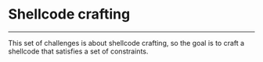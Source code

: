 # Shellcode crafting 
--- 
This set of challenges is about shellcode crafting, so the goal is to craft a shellcode that satisfies a set of constraints.
